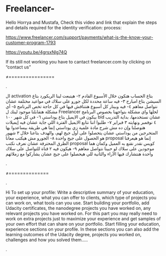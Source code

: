 # Freelancer-

Hello Horrya and Mustafa,
Check this video and link that explain the steps and details required for the identity verification: process: 

https://www.freelancer.com/support/payments/what-is-the-know-your-customer-program-1793

https://youtu.be/4grsxNlg74Q

If its still not working you have to cantact freelancer.com by clicking on “contact us”





≠================



. 

ال activation بتاع الحساب هتكون خلال الأسبوع القادم
٢- هيتبعت لينا الريكورد بتاع السيشن بتاع امبارح
٣- فيه ساعة محددة لكل جورو على سلاك في مواعيد مختلفة عشان نتواصل معاهم
٤- فيه وبينار كل أسبوع هنتناقش فيها في كل حاجة تخص البرنامج
٥- أي مشكلة هتقابلنا موجود لينك ل Freelancer لحلها واي مشكلة بتواجهنا بخصوص البرنامج بيكون في الايميل بتاع يوداستي
٦- في كل شهر ١٠٠ bid عشان نستخدمها،
بداية التدريب ٤ نوفمبر ونهايته ٣ فبراير 
٧- طلبوا اننا نتابع الايميل الفترة اللي جاية عشان فيه إيميلات هتوصلنا وإن ده مش شرح مادة علمية زي يوداستي إنما هي طريقة بيساعدوا بها المتخرجين من يوداستي عشان يتحصلوا على أول جيج لهم، والهدف بتاعنا خلال ٣ شهور هو الحصول على جيج واحدة
٨- الجورو مش هيكتب معانا proposal إنما هو هيعرفنا الطرق المحترفة عشان نعرف نكتب proposal كويس نقدر نقنع به العميل وكمان هما موجودين على سلاك لو حبينا نتواصل معاهم
٩- هيكون فيه ٢ قناة للتواصل على سلاك واحدة هنتشارك فيها الآراء والثانية للي هيحصلوا على جيج عشان يشاركوا مع زملائهم




. 

≠==============








. 


Hi 
To set up your profile:
 Write a descriptive summary of your education, your experience, what you can offer to clients, which type of projects you can work on, what tools can you use.
 Start building your portfolio, add Udacity certificates, the nanodegree projects you have worked on, any relevant projects you have worked on. For this part you may really need to work on extra projects just to maximize your experience and get samples of your own effort that can share on your portfolio.
 Start filling your education, experience sections on your profile. In these sections you can also add the learning outcomes of the Udacity degree, projects you worked on, challenges and how you solved them.....



. 
